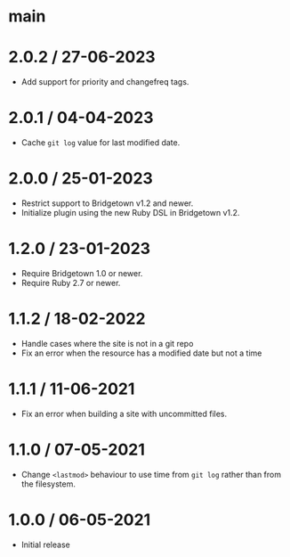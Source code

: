 # main

# 2.0.2 / 27-06-2023

* Add support for priority and changefreq tags.

# 2.0.1 / 04-04-2023

* Cache `git log` value for last modified date.

# 2.0.0 / 25-01-2023

* Restrict support to Bridgetown v1.2 and newer.
* Initialize plugin using the new Ruby DSL in Bridgetown v1.2.

# 1.2.0 / 23-01-2023

* Require Bridgetown 1.0 or newer.
* Require Ruby 2.7 or newer.

# 1.1.2 / 18-02-2022

* Handle cases where the site is not in a git repo
* Fix an error when the resource has a modified date but not a time

# 1.1.1 / 11-06-2021

* Fix an error when building a site with uncommitted files.

# 1.1.0 / 07-05-2021

* Change `<lastmod>` behaviour to use time from `git log` rather than from the filesystem.

# 1.0.0 / 06-05-2021

* Initial release
